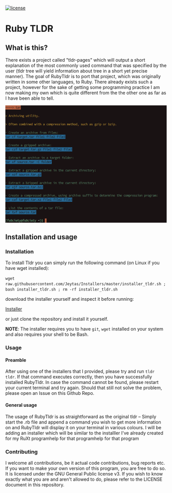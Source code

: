 [![license][license-image]][license-url]

[license-url]: https://github.com/Jeytas/RubyTldr/blob/master/LICENSE.md
[license-image]: https://img.shields.io/github/license/Jeytas/RubyTldr.svg

# Ruby TLDR
## What is this?
There exists a project called "tldr-pages" which will output a short explanation of the most commonly used command that was specified by the user (tldr tree will yield information about tree in a short yet precise manner). The goal of RubyTldr is to port that project, which was originally written in some other languages, to Ruby. There already exists such a project, however for the sake of getting some programming practice I am now making my own which is quite different from the the other one as far as I have been able to tell.

![screenshot](lib/media/screenshot.png)

## Installation and usage
### Installation
To install Tldr you can simply run the following command (on Linux if you have wget installed):

`wget raw.githubusercontent.com/Jeytas/Installers/master/installer_tldr.sh ; bash installer_tldr.sh ; rm -rf installer_tldr.sh`

download the installer yourself and inspect it before running: 

[Installer](https://raw.githubusercontent.com/Jeytas/Installers/master/installer_tldr.sh) 

or just clone the repository and install it yourself.

__NOTE__: The installer requires you to have `git`, `wget` installed on your system and also requires your shell to be Bash.

### Usage
#### Preamble
After using one of the installers that I provided, please try and run `tldr tldr`. If that command executes correctly, then you have successfully installed RubyTldr. In case the command cannot be found, please restart your current terminal and try again. Should that still not solve the problem, please open an Issue on this Github Repo. 

#### General usage
The usage of RubyTldr is as straightforward as the original tldr – Simply start the .rb file and append a command you wish to get more information on and RubyTldr will display it on your terminal in various colours. I will be adding an installer which will be similar to the installler I've already created for my RuXt programhelp for that programhelp for that program

### Contributing
I welcome all contributions, be it actual code contributions, bug reports etc. If you want to make your own version of this program, you are free to do so. It is licensed under the GNU General Public license v3. If you wish to know exactly what you are and aren't allowed to do, please refer to the LICENSE document in this repository.
